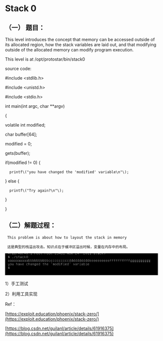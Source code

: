 # Stack 0

## （一） 题目：

This level introduces the concept that memory can be accessed outside of its allocated region, how the stack variables are laid    out, and that modifying outside of the allocated memory can modify program execution.

This level is at /opt/protostar/bin/stack0

source code:

\#include &lt;stdlib.h&gt;

\#include &lt;unistd.h&gt;

\#include &lt;stdio.h&gt;

int main\(int argc, char \*\*argv\)

{

volatile int modified;

char buffer\[64\];

modified = 0;

gets\(buffer\);

if\(modified != 0\) {

```
  printf\("you have changed the 'modified' variable\n"\);
```

} else {

```
  printf\("Try again?\n"\);
```

}

}

## （二）解题过程：

```
 This problem is about how to layout the stack in memory
```

     这是典型的栈溢出攻击。知识点在于缓冲区溢出时候，变量在内存中的布局。

![](/png/01.png)

1）手工测试

2）利用工具实现



Ref：

[https://exploit.education/phoenix/stack-zero/](https://exploit.education/phoenix/stack-zero/)

[https://blog.csdn.net/guilanl/article/details/61916375](https://blog.csdn.net/guilanl/article/details/61916375)

